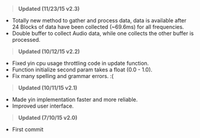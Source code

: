 ><b>Updated (11/23/15 v2.3)</b><br>
* Totally new method to gather and process data, data is available after 24 Blocks of data have been collected (~69.6ms) for all frequencies.<br>
* Double buffer to collect Audio data, while one collects the other buffer is processed.<br>

><b>Updated (10/12/15 v2.2)</b><br>
* Fixed yin cpu usage throttling code in update function.<br>
* Function initialize second param takes a float (0.0 - 1.0).<br>
* Fix many spelling and grammar errors. :(<br>

><b>Updated (10/11/15 v2.1)</b><br>
* Made yin implementation faster and more reliable.<br>
* Improved user interface.<br>

><b>Updated (7/10/15 v2.0)</b><br>
* First commit